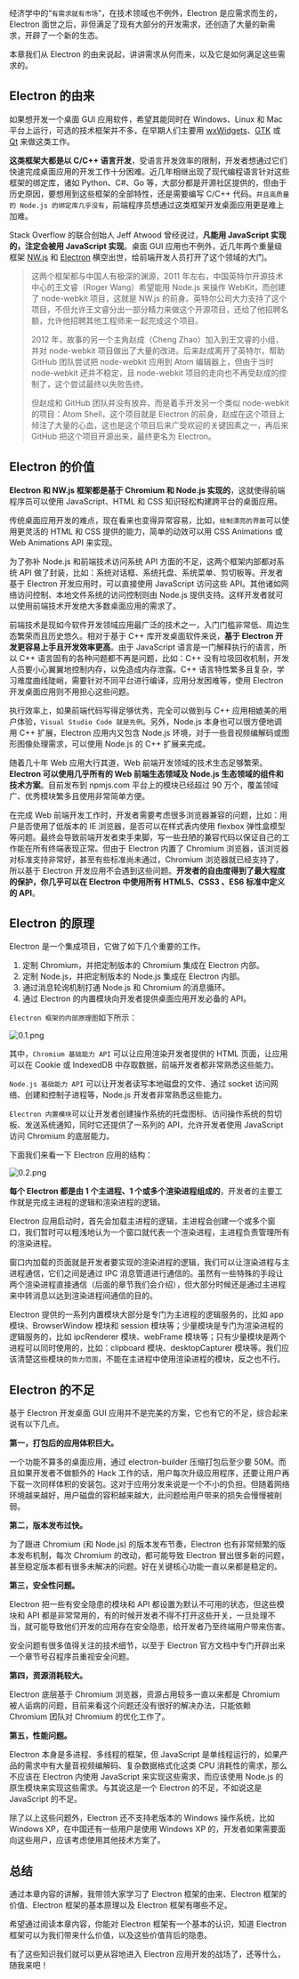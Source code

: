 经济学中的“`有需求就有市场`”，在技术领域也不例外，Electron 是应需求而生的，Electron 面世之后，非但满足了现有大部分的开发需求，还创造了大量的新需求，开辟了一个新的生态。

本章我们从 Electron 的由来说起，讲讲需求从何而来，以及它是如何满足这些需求的。

## Electron 的由来

如果想开发一个桌面 GUI 应用软件，希望其能同时在 Windows、Linux 和 Mac 平台上运行，可选的技术框架并不多，在早期人们主要用 [wxWidgets](https://www.wxwidgets.org)、[GTK](https://www.gtk.org) 或 [Qt](https://www.qt.io) 来做这类工作。

**这类框架大都是以 C/C++ 语言开发**，受语言开发效率的限制，开发者想通过它们快速完成桌面应用的开发工作十分困难。近几年相继出现了现代编程语言针对这些框架的绑定库，诸如 Python、C#、Go 等，大部分都是开源社区提供的，但由于历史原因，要想用到这些框架的全部特性，还是需要编写 C/C++ 代码。`并且高质量的 Node.js 的绑定库几乎没有`，前端程序员想通过这类框架开发桌面应用更是难上加难。

Stack Overflow 的联合创始人 Jeff Atwood 曾经说过，**凡能用 JavaScript 实现的，注定会被用 JavaScript 实现**。桌面 GUI 应用也不例外，近几年两个重量级框架 [NW.js](https://nwjs.io) 和 [Electron](https://electronjs.org) 横空出世，给前端开发人员打开了这个领域的大门。

> 这两个框架都与中国人有极深的渊源，2011 年左右，中国英特尔开源技术中心的王文睿（Roger Wang）希望能用 Node.js 来操作 WebKit，而创建了 node-webkit 项目，这就是 NW.js 的前身。英特尔公司大力支持了这个项目，不但允许王文睿分出一部分精力来做这个开源项目，还给了他招聘名额，允许他招聘其他工程师来一起完成这个项目。
>
> 2012 年，故事的另一个主角赵成（Cheng Zhao）加入到王文睿的小组，并对 node-webkit 项目做出了大量的改进。后来赵成离开了英特尔，帮助 GitHub 团队尝试把 node-webkit 应用到 Atom 编辑器上，但由于当时 node-webkit 还并不稳定，且 node-webkit 项目的走向也不再受赵成的控制了，这个尝试最终以失败告终。
>
> 但赵成和 GitHub 团队并没有放弃，而是着手开发另一个类似 node-webkit 的项目：Atom Shell，这个项目就是 Electron 的前身，赵成在这个项目上倾注了大量的心血，这也是这个项目后来广受欢迎的关键因素之一，再后来 GitHub 把这个项目开源出来，最终更名为 Electron。

## Electron 的价值

**Electron 和 NW.js 框架都是基于 Chromium 和 Node.js 实现的**，这就使得前端程序员可以使用 JavaScript、HTML 和 CSS 知识轻松构建跨平台的桌面应用。

传统桌面应用开发的难点，现在看来也变得异常容易，比如，`绘制漂亮的界面`可以使用更灵活的 HTML 和 CSS 提供的能力，简单的动效可以用 CSS Animations 或 Web Animations API 来实现。

为了弥补 Node.js 和前端技术访问系统 API 方面的不足，这两个框架内部都对系统 API 做了封装，比如：系统对话框、系统托盘、系统菜单、剪切板等。开发者基于 Electron 开发应用时，可以直接使用 JavaScript 访问这些 API。其他诸如网络访问控制、本地文件系统的访问控制则由 Node.js 提供支持。这样开发者就可以使用前端技术开发绝大多数桌面应用的需求了。

前端技术是现如今软件开发领域应用最广泛的技术之一，入门门槛非常低、周边生态繁荣而且历史悠久。相对于基于 C++ 库开发桌面软件来说，**基于 Electron 开发更容易上手且开发效率更高**。由于 JavaScript 语言是一门解释执行的语言，所以 C++ 语言固有的各种问题都不再是问题，比如：C++ 没有垃圾回收机制，开发人员要小心翼翼地控制内存，以免造成内存泄露。C++ 语言特性繁多且复杂，学习难度曲线陡峭，需要针对不同平台进行编译，应用分发困难等，使用 Electron 开发桌面应用则不用担心这些问题。

执行效率上，如果前端代码写得足够优秀，完全可以做到与 C++ 应用相媲美的用户体验，`Visual Studio Code 就是先例`。另外，Node.js 本身也可以很方便地调用 C++ 扩展，Electron 应用内又包含 Node.js 环境，对于一些音视频编解码或图形图像处理需求，可以使用 Node.js 的 C++ 扩展来完成。

随着几十年 Web 应用大行其道，Web 前端开发领域的技术生态足够繁荣。**Electron 可以使用几乎所有的 Web 前端生态领域及 Node.js 生态领域的组件和技术方案**。目前发布到 npmjs.com 平台上的模块已经超过 90 万个，覆盖领域广、优秀模块繁多且使用非常简单方便。

在完成 Web 前端开发工作时，开发者需要考虑很多浏览器兼容的问题，比如：用户是否使用了低版本的 IE 浏览器，是否可以在样式表内使用 flexbox 弹性盒模型等问题。最终会导致前端开发者束手束脚，写一些丑陋的兼容代码以保证自己的工作能在所有终端表现正常。但由于 Electron 内置了 Chromium 浏览器，该浏览器对标准支持非常好，甚至有些标准尚未通过，Chromium 浏览器就已经支持了，所以基于 Electron 开发应用不会遇到这些问题。**开发者的自由度得到了最大程度的保护，你几乎可以在 Electron 中使用所有 HTML5、CSS3 、ES6 标准中定义的 API**。

## Electron 的原理

Electron 是一个集成项目，它做了如下几个重要的工作。

1. 定制 Chromium，并把定制版本的 Chromium 集成在 Electron 内部。
2. 定制 Node.js，并把定制版本的 Node.js 集成在 Electron 内部。
3. 通过消息轮询机制打通 Node.js 和 Chromium 的消息循环。
4. 通过 Electron 的内置模块向开发者提供桌面应用开发必备的 API。

`Electron 框架的内部原理图`如下所示：


![0.1.png](https://p1-juejin.byteimg.com/tos-cn-i-k3u1fbpfcp/1acc4a82b98542f99e4a9dc90be91aa7~tplv-k3u1fbpfcp-watermark.image?)

其中，`Chromium 基础能力 API` 可以让应用渲染开发者提供的 HTML 页面，让应用可以在 Cookie 或 IndexedDB 中存取数据，前端开发者都非常熟悉这些能力。

`Node.js 基础能力 API` 可以让开发者读写本地磁盘的文件、通过 socket 访问网络、创建和控制子进程等，Node.js 开发者非常熟悉这些能力。

`Electron 内置模块`可以让开发者创建操作系统的托盘图标、访问操作系统的剪切板、发送系统通知，同时它还提供了一系列的 API，允许开发者使用 JavaScript 访问 Chromium 的底层能力。

下面我们来看一下 Electron 应用的结构：


![0.2.png](https://p3-juejin.byteimg.com/tos-cn-i-k3u1fbpfcp/39f7d5a11ca8489796a10856c4da0cef~tplv-k3u1fbpfcp-watermark.image?)

**每个 Electron 都是由 1 个主进程、1 个或多个渲染进程组成的**，开发者的主要工作就是完成主进程的逻辑和渲染进程的逻辑。

Electron 应用启动时，首先会加载主进程的逻辑，主进程会创建一个或多个窗口，我们暂时可以粗浅地认为一个窗口就代表一个渲染进程，主进程负责管理所有的渲染进程。

窗口内加载的页面就是开发者要实现的渲染进程的逻辑，我们可以让渲染进程与主进程通信，它们之间是通过 IPC 消息管道进行通信的。虽然有一些特殊的手段让两个渲染进程直接通信（后面的章节我们会介绍），但大部分时候还是通过主进程来中转消息以达到渲染进程间通信的目的。

Electron 提供的一系列内置模块大部分是专门为主进程的逻辑服务的，比如 app 模块、BrowserWindow 模块和 session 模块等；少量模块是专门为渲染进程的逻辑服务的，比如 ipcRenderer 模块、webFrame 模块等；只有少量模块是两个进程可以同时使用的，比如：clipboard 模块、desktopCapturer 模块等。我们应该清楚这些模块的`势力范围`，不能在主进程中使用渲染进程的模块，反之也不行。

## Electron 的不足

基于 Electron 开发桌面 GUI 应用并不是完美的方案，它也有它的不足，综合起来说有以下几点。

**第一，打包后的应用体积巨大。**

一个功能不算多的桌面应用，通过 electron-builder 压缩打包后至少要 50M。而且如果开发者不做额外的 Hack 工作的话，用户每次升级应用程序，还要让用户再下载一次同样体积的安装包。这对于应用分发来说是一个不小的负担。但随着网络环境越来越好，用户磁盘的容积越来越大，此问题给用户带来的损失会慢慢被削弱。

**第二，版本发布过快。**

为了跟进 Chromium (和 Node.js) 的版本发布节奏，Electron 也有非常频繁的版本发布机制，每次 Chromium 的改动，都可能导致 Electron 冒出很多新的问题，甚至稳定版本都有很多未解决的问题。好在关键核心功能一直以来都是稳定的。

**第三，安全性问题。**

Electron 把一些有安全隐患的模块和 API 都设置为默认不可用的状态，但这些模块和 API 都是非常常用的，有的时候开发者不得不打开这些开关，一旦处理不当，就可能导致他们开发的应用存在安全隐患，给开发者乃至终端用户带来伤害。

安全问题有很多值得关注的技术细节，以至于 Electron 官方文档中专门开辟出来一个章节号召程序员重视安全问题。

**第四，资源消耗较大。**

Electron 底层基于 Chromium 浏览器，资源占用较多一直以来都是 Chromium 被人诟病的问题，目前来看这个问题还没有很好的解决办法，只能依赖 Chromium 团队对 Chromium 的优化工作了。

**第五，性能问题。**

Electron 本身是多进程、多线程的框架，但 JavaScript 是单线程运行的，如果产品的需求中有大量音视频编解码、复杂数据格式化这类 CPU 消耗性的需求，那么不应该在 Electron 内使用 JavaScript 来实现这些需求，而应该使用 Node.js 的原生模块来实现这些需求。与其说这是一个 Electron 的不足，不如说这是 JavaScript 的不足。

除了以上这些问题外，Electron 还不支持老版本的 Windows 操作系统，比如 Windows XP，在中国还有一些用户是使用 Windows XP 的，开发者如果需要面向这些用户，应该考虑使用其他技术方案了。

## 总结

通过本章内容的讲解，我带领大家学习了 Electron 框架的由来、Electron 框架的价值、Electron 框架的基本原理以及 Electron 框架有哪些不足。

希望通过阅读本章内容，你能对 Electron 框架有一个基本的认识，知道 Electron 框架可以为我们带来什么价值，以及这些价值背后的隐患。

有了这些知识我们就可以更从容地进入 Electron 应用开发的战场了，还等什么，随我来吧！
